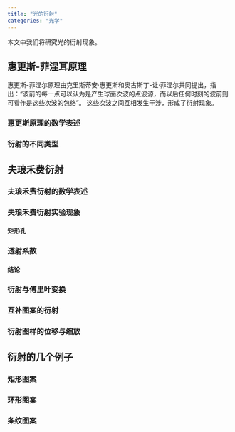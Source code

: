 ```yaml
---
title: "光的衍射"
categories: "光学"
---
```


本文中我们将研究光的衍射现象。

## 惠更斯-菲涅耳原理

惠更斯-菲涅尔原理由克里斯蒂安·惠更斯和奥古斯丁-让·菲涅尔共同提出，指出：“波前的每一点可以认为是产生球面次波的点波源，而以后任何时刻的波前则可看作是这些次波的包络”。
这些次波之间互相发生干涉，形成了衍射现象。

### 惠更斯原理的数学表述

### 衍射的不同类型

## 夫琅禾费衍射

### 夫琅禾费衍射的数学表述

### 夫琅禾费衍射实验现象

#### 矩形孔

### 透射系数

#### 结论

### 衍射与傅里叶变换

### 互补图案的衍射

### 衍射图样的位移与缩放

## 衍射的几个例子

### 矩形图案

### 环形图案

### 条纹图案
